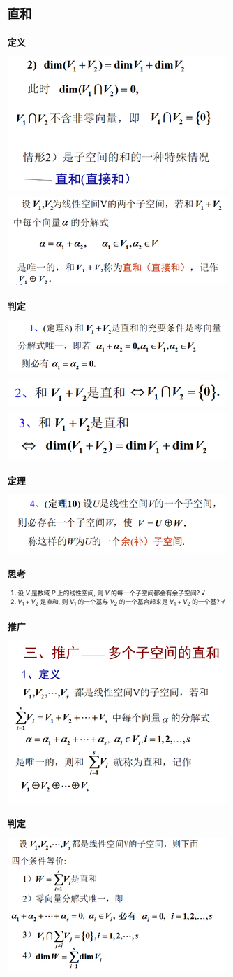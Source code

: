 # 直和

## 定义

![](images/2021-04-12-11-02-00.png)

![](images/2021-04-12-11-02-14.png)

## 判定

![](images/2021-04-12-11-02-45.png)

![](images/2021-04-12-11-03-33.png)

![](images/2021-04-12-11-03-43.png)

## 定理

![](images/2021-04-15-08-04-23.png)

## 思考

1. 设 $V$ 是数域 $P$ 上的线性空间, 则 $V$ 的每一个子空间都会有余子空间? √
2. $V_1+V_2$ 是直和, 则 $V_1$ 的一个基与 $V_2$ 的一个基合起来是 $V_1+V_2$ 的一个基? √


## 推广

![](images/2021-04-15-08-24-20.png)

## 判定

![](images/2021-04-15-09-01-23.png)
